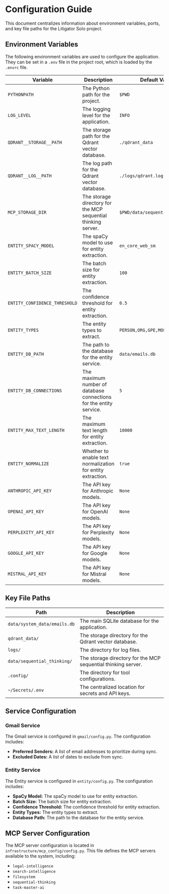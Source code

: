 # Configuration Guide

This document centralizes information about environment variables, ports, and key file paths for the Litigator Solo project.

## Environment Variables

The following environment variables are used to configure the application. They can be set in a `.env` file in the project root, which is loaded by the `.envrc` file.

| Variable | Description | Default Value |
|---|---|---|
| `PYTHONPATH` | The Python path for the project. | `$PWD` |
| `LOG_LEVEL` | The logging level for the application. | `INFO` |
| `QDRANT__STORAGE__PATH` | The storage path for the Qdrant vector database. | `./qdrant_data` |
| `QDRANT__LOG__PATH` | The log path for the Qdrant vector database. | `./logs/qdrant.log` |
| `MCP_STORAGE_DIR` | The storage directory for the MCP sequential thinking server. | `$PWD/data/sequential_thinking` |
| `ENTITY_SPACY_MODEL` | The spaCy model to use for entity extraction. | `en_core_web_sm` |
| `ENTITY_BATCH_SIZE` | The batch size for entity extraction. | `100` |
| `ENTITY_CONFIDENCE_THRESHOLD` | The confidence threshold for entity extraction. | `0.5` |
| `ENTITY_TYPES` | The entity types to extract. | `PERSON,ORG,GPE,MONEY,DATE` |
| `ENTITY_DB_PATH` | The path to the database for the entity service. | `data/emails.db` |
| `ENTITY_DB_CONNECTIONS` | The maximum number of database connections for the entity service. | `5` |
| `ENTITY_MAX_TEXT_LENGTH` | The maximum text length for entity extraction. | `10000` |
| `ENTITY_NORMALIZE` | Whether to enable text normalization for entity extraction. | `true` |
| `ANTHROPIC_API_KEY` | The API key for Anthropic models. | `None` |
| `OPENAI_API_KEY` | The API key for OpenAI models. | `None` |
| `PERPLEXITY_API_KEY` | The API key for Perplexity models. | `None` |
| `GOOGLE_API_KEY` | The API key for Google models. | `None` |
| `MISTRAL_API_KEY` | The API key for Mistral models. | `None` |

## Key File Paths

| Path | Description |
|---|---|
| `data/system_data/emails.db` | The main SQLite database for the application. |
| `qdrant_data/` | The storage directory for the Qdrant vector database. |
| `logs/` | The directory for log files. |
| `data/sequential_thinking/` | The storage directory for the MCP sequential thinking server. |
| `.config/` | The directory for tool configurations. |
| `~/Secrets/.env` | The centralized location for secrets and API keys. |

## Service Configuration

### Gmail Service

The Gmail service is configured in `gmail/config.py`. The configuration includes:

*   **Preferred Senders:** A list of email addresses to prioritize during sync.
*   **Excluded Dates:** A list of dates to exclude from sync.

### Entity Service

The Entity service is configured in `entity/config.py`. The configuration includes:

*   **SpaCy Model:** The spaCy model to use for entity extraction.
*   **Batch Size:** The batch size for entity extraction.
*   **Confidence Threshold:** The confidence threshold for entity extraction.
*   **Entity Types:** The entity types to extract.
*   **Database Path:** The path to the database for the entity service.

## MCP Server Configuration

The MCP server configuration is located in `infrastructure/mcp_config/config.py`. This file defines the MCP servers available to the system, including:

*   `legal-intelligence`
*   `search-intelligence`
*   `filesystem`
*   `sequential-thinking`
*   `task-master-ai`

